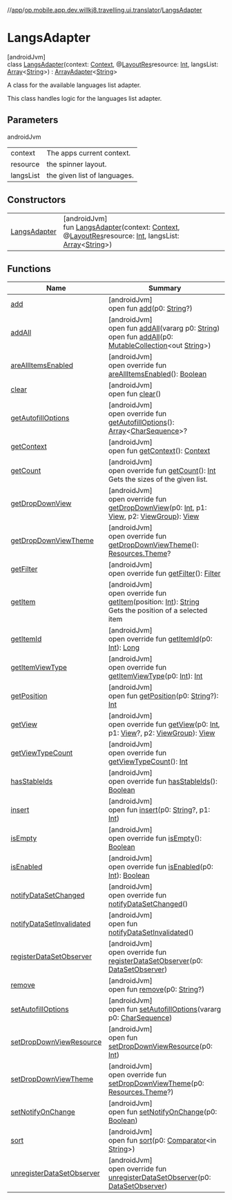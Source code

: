 //[app](../../../index.md)/[op.mobile.app.dev.willkj8.travelling.ui.translator](../index.md)/[LangsAdapter](index.md)

# LangsAdapter

[androidJvm]\
class [LangsAdapter](index.md)(context: [Context](https://developer.android.com/reference/kotlin/android/content/Context.html), @[LayoutRes](https://developer.android.com/reference/kotlin/androidx/annotation/LayoutRes.html)resource: [Int](https://kotlinlang.org/api/latest/jvm/stdlib/kotlin/-int/index.html), langsList: [Array](https://kotlinlang.org/api/latest/jvm/stdlib/kotlin/-array/index.html)&lt;[String](https://kotlinlang.org/api/latest/jvm/stdlib/kotlin/-string/index.html)&gt;) : [ArrayAdapter](https://developer.android.com/reference/kotlin/android/widget/ArrayAdapter.html)&lt;[String](https://kotlinlang.org/api/latest/jvm/stdlib/kotlin/-string/index.html)&gt; 

A class for the available languages list adapter.

This class handles logic for the languages list adapter.

## Parameters

androidJvm

| | |
|---|---|
| context | The apps current context. |
| resource | the spinner layout. |
| langsList | the given list of languages. |

## Constructors

| | |
|---|---|
| [LangsAdapter](-langs-adapter.md) | [androidJvm]<br>fun [LangsAdapter](-langs-adapter.md)(context: [Context](https://developer.android.com/reference/kotlin/android/content/Context.html), @[LayoutRes](https://developer.android.com/reference/kotlin/androidx/annotation/LayoutRes.html)resource: [Int](https://kotlinlang.org/api/latest/jvm/stdlib/kotlin/-int/index.html), langsList: [Array](https://kotlinlang.org/api/latest/jvm/stdlib/kotlin/-array/index.html)&lt;[String](https://kotlinlang.org/api/latest/jvm/stdlib/kotlin/-string/index.html)&gt;) |

## Functions

| Name | Summary |
|---|---|
| [add](index.md#-2099993336%2FFunctions%2F-912451524) | [androidJvm]<br>open fun [add](index.md#-2099993336%2FFunctions%2F-912451524)(p0: [String](https://kotlinlang.org/api/latest/jvm/stdlib/kotlin/-string/index.html)?) |
| [addAll](index.md#1249451748%2FFunctions%2F-912451524) | [androidJvm]<br>open fun [addAll](index.md#1249451748%2FFunctions%2F-912451524)(vararg p0: [String](https://kotlinlang.org/api/latest/jvm/stdlib/kotlin/-string/index.html))<br>open fun [addAll](index.md#1488949590%2FFunctions%2F-912451524)(p0: [MutableCollection](https://kotlinlang.org/api/latest/jvm/stdlib/kotlin.collections/-mutable-collection/index.html)&lt;out [String](https://kotlinlang.org/api/latest/jvm/stdlib/kotlin/-string/index.html)&gt;) |
| [areAllItemsEnabled](index.md#2007958514%2FFunctions%2F-912451524) | [androidJvm]<br>open override fun [areAllItemsEnabled](index.md#2007958514%2FFunctions%2F-912451524)(): [Boolean](https://kotlinlang.org/api/latest/jvm/stdlib/kotlin/-boolean/index.html) |
| [clear](index.md#-1074180355%2FFunctions%2F-912451524) | [androidJvm]<br>open fun [clear](index.md#-1074180355%2FFunctions%2F-912451524)() |
| [getAutofillOptions](index.md#-1058457510%2FFunctions%2F-912451524) | [androidJvm]<br>open override fun [getAutofillOptions](index.md#-1058457510%2FFunctions%2F-912451524)(): [Array](https://kotlinlang.org/api/latest/jvm/stdlib/kotlin/-array/index.html)&lt;[CharSequence](https://kotlinlang.org/api/latest/jvm/stdlib/kotlin/-char-sequence/index.html)&gt;? |
| [getContext](index.md#-1101232233%2FFunctions%2F-912451524) | [androidJvm]<br>open fun [getContext](index.md#-1101232233%2FFunctions%2F-912451524)(): [Context](https://developer.android.com/reference/kotlin/android/content/Context.html) |
| [getCount](get-count.md) | [androidJvm]<br>open override fun [getCount](get-count.md)(): [Int](https://kotlinlang.org/api/latest/jvm/stdlib/kotlin/-int/index.html)<br>Gets the sizes of the given list. |
| [getDropDownView](index.md#-490174721%2FFunctions%2F-912451524) | [androidJvm]<br>open override fun [getDropDownView](index.md#-490174721%2FFunctions%2F-912451524)(p0: [Int](https://kotlinlang.org/api/latest/jvm/stdlib/kotlin/-int/index.html), p1: [View](https://developer.android.com/reference/kotlin/android/view/View.html), p2: [ViewGroup](https://developer.android.com/reference/kotlin/android/view/ViewGroup.html)): [View](https://developer.android.com/reference/kotlin/android/view/View.html) |
| [getDropDownViewTheme](index.md#1871542675%2FFunctions%2F-912451524) | [androidJvm]<br>open override fun [getDropDownViewTheme](index.md#1871542675%2FFunctions%2F-912451524)(): [Resources.Theme](https://developer.android.com/reference/kotlin/android/content/res/Resources.Theme.html)? |
| [getFilter](index.md#1957531516%2FFunctions%2F-912451524) | [androidJvm]<br>open override fun [getFilter](index.md#1957531516%2FFunctions%2F-912451524)(): [Filter](https://developer.android.com/reference/kotlin/android/widget/Filter.html) |
| [getItem](get-item.md) | [androidJvm]<br>open override fun [getItem](get-item.md)(position: [Int](https://kotlinlang.org/api/latest/jvm/stdlib/kotlin/-int/index.html)): [String](https://kotlinlang.org/api/latest/jvm/stdlib/kotlin/-string/index.html)<br>Gets the position of a selected item |
| [getItemId](index.md#-1740376508%2FFunctions%2F-912451524) | [androidJvm]<br>open override fun [getItemId](index.md#-1740376508%2FFunctions%2F-912451524)(p0: [Int](https://kotlinlang.org/api/latest/jvm/stdlib/kotlin/-int/index.html)): [Long](https://kotlinlang.org/api/latest/jvm/stdlib/kotlin/-long/index.html) |
| [getItemViewType](index.md#942948720%2FFunctions%2F-912451524) | [androidJvm]<br>open override fun [getItemViewType](index.md#942948720%2FFunctions%2F-912451524)(p0: [Int](https://kotlinlang.org/api/latest/jvm/stdlib/kotlin/-int/index.html)): [Int](https://kotlinlang.org/api/latest/jvm/stdlib/kotlin/-int/index.html) |
| [getPosition](index.md#-1209145270%2FFunctions%2F-912451524) | [androidJvm]<br>open fun [getPosition](index.md#-1209145270%2FFunctions%2F-912451524)(p0: [String](https://kotlinlang.org/api/latest/jvm/stdlib/kotlin/-string/index.html)?): [Int](https://kotlinlang.org/api/latest/jvm/stdlib/kotlin/-int/index.html) |
| [getView](index.md#-1509279795%2FFunctions%2F-912451524) | [androidJvm]<br>open override fun [getView](index.md#-1509279795%2FFunctions%2F-912451524)(p0: [Int](https://kotlinlang.org/api/latest/jvm/stdlib/kotlin/-int/index.html), p1: [View](https://developer.android.com/reference/kotlin/android/view/View.html)?, p2: [ViewGroup](https://developer.android.com/reference/kotlin/android/view/ViewGroup.html)): [View](https://developer.android.com/reference/kotlin/android/view/View.html) |
| [getViewTypeCount](index.md#-1958386746%2FFunctions%2F-912451524) | [androidJvm]<br>open override fun [getViewTypeCount](index.md#-1958386746%2FFunctions%2F-912451524)(): [Int](https://kotlinlang.org/api/latest/jvm/stdlib/kotlin/-int/index.html) |
| [hasStableIds](index.md#-1828198787%2FFunctions%2F-912451524) | [androidJvm]<br>open override fun [hasStableIds](index.md#-1828198787%2FFunctions%2F-912451524)(): [Boolean](https://kotlinlang.org/api/latest/jvm/stdlib/kotlin/-boolean/index.html) |
| [insert](index.md#1013454247%2FFunctions%2F-912451524) | [androidJvm]<br>open fun [insert](index.md#1013454247%2FFunctions%2F-912451524)(p0: [String](https://kotlinlang.org/api/latest/jvm/stdlib/kotlin/-string/index.html)?, p1: [Int](https://kotlinlang.org/api/latest/jvm/stdlib/kotlin/-int/index.html)) |
| [isEmpty](index.md#-1198639209%2FFunctions%2F-912451524) | [androidJvm]<br>open override fun [isEmpty](index.md#-1198639209%2FFunctions%2F-912451524)(): [Boolean](https://kotlinlang.org/api/latest/jvm/stdlib/kotlin/-boolean/index.html) |
| [isEnabled](index.md#1634705473%2FFunctions%2F-912451524) | [androidJvm]<br>open override fun [isEnabled](index.md#1634705473%2FFunctions%2F-912451524)(p0: [Int](https://kotlinlang.org/api/latest/jvm/stdlib/kotlin/-int/index.html)): [Boolean](https://kotlinlang.org/api/latest/jvm/stdlib/kotlin/-boolean/index.html) |
| [notifyDataSetChanged](index.md#-241177621%2FFunctions%2F-912451524) | [androidJvm]<br>open override fun [notifyDataSetChanged](index.md#-241177621%2FFunctions%2F-912451524)() |
| [notifyDataSetInvalidated](index.md#1639757734%2FFunctions%2F-912451524) | [androidJvm]<br>open fun [notifyDataSetInvalidated](index.md#1639757734%2FFunctions%2F-912451524)() |
| [registerDataSetObserver](index.md#-1646533099%2FFunctions%2F-912451524) | [androidJvm]<br>open override fun [registerDataSetObserver](index.md#-1646533099%2FFunctions%2F-912451524)(p0: [DataSetObserver](https://developer.android.com/reference/kotlin/android/database/DataSetObserver.html)) |
| [remove](index.md#-1603338805%2FFunctions%2F-912451524) | [androidJvm]<br>open fun [remove](index.md#-1603338805%2FFunctions%2F-912451524)(p0: [String](https://kotlinlang.org/api/latest/jvm/stdlib/kotlin/-string/index.html)?) |
| [setAutofillOptions](index.md#892695140%2FFunctions%2F-912451524) | [androidJvm]<br>open fun [setAutofillOptions](index.md#892695140%2FFunctions%2F-912451524)(vararg p0: [CharSequence](https://kotlinlang.org/api/latest/jvm/stdlib/kotlin/-char-sequence/index.html)) |
| [setDropDownViewResource](index.md#-91047262%2FFunctions%2F-912451524) | [androidJvm]<br>open fun [setDropDownViewResource](index.md#-91047262%2FFunctions%2F-912451524)(p0: [Int](https://kotlinlang.org/api/latest/jvm/stdlib/kotlin/-int/index.html)) |
| [setDropDownViewTheme](index.md#2133321406%2FFunctions%2F-912451524) | [androidJvm]<br>open override fun [setDropDownViewTheme](index.md#2133321406%2FFunctions%2F-912451524)(p0: [Resources.Theme](https://developer.android.com/reference/kotlin/android/content/res/Resources.Theme.html)?) |
| [setNotifyOnChange](index.md#-147055659%2FFunctions%2F-912451524) | [androidJvm]<br>open fun [setNotifyOnChange](index.md#-147055659%2FFunctions%2F-912451524)(p0: [Boolean](https://kotlinlang.org/api/latest/jvm/stdlib/kotlin/-boolean/index.html)) |
| [sort](index.md#448175244%2FFunctions%2F-912451524) | [androidJvm]<br>open fun [sort](index.md#448175244%2FFunctions%2F-912451524)(p0: [Comparator](https://developer.android.com/reference/kotlin/java/util/Comparator.html)&lt;in [String](https://kotlinlang.org/api/latest/jvm/stdlib/kotlin/-string/index.html)&gt;) |
| [unregisterDataSetObserver](index.md#504471406%2FFunctions%2F-912451524) | [androidJvm]<br>open override fun [unregisterDataSetObserver](index.md#504471406%2FFunctions%2F-912451524)(p0: [DataSetObserver](https://developer.android.com/reference/kotlin/android/database/DataSetObserver.html)) |
